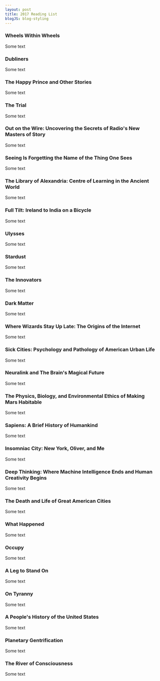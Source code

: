 ```yaml
---
layout: post
title: 2017 Reading List
blogJS: blog-styling
---
```


### Wheels Within Wheels
Some text

### Dubliners
Some text

### The Happy Prince and Other Stories
Some text

### The Trial
Some text

### Out on the Wire: Uncovering the Secrets of Radio's New Masters of Story
Some text

### Seeing Is Forgetting the Name of the Thing One Sees
Some text

### The Library of Alexandria: Centre of Learning in the Ancient World
Some text

### Full Tilt: Ireland to India on a Bicycle
Some text

### Ulysses
Some text

### Stardust
Some text

### The Innovators
Some text

### Dark Matter
Some text

### Where Wizards Stay Up Late: The Origins of the Internet
Some text

### Sick Cities: Psychology and Pathology of American Urban Life
Some text

### Neuralink and The Brain's Magical Future
Some text

### The Physics, Biology, and Environmental Ethics of Making Mars Habitable
Some text

### Sapiens: A Brief History of Humankind
Some text

### Insomniac City: New York, Oliver, and Me
Some text

### Deep Thinking: Where Machine Intelligence Ends and Human Creativity Begins
Some text

### The Death and Life of Great American Cities
Some text

### What Happened
Some text

### Occupy
Some text

### A Leg to Stand On
Some text

### On Tyranny
Some text

### A People's History of the United States
Some text

### Planetary Gentrification
Some text

### The River of Consciousness
Some text
